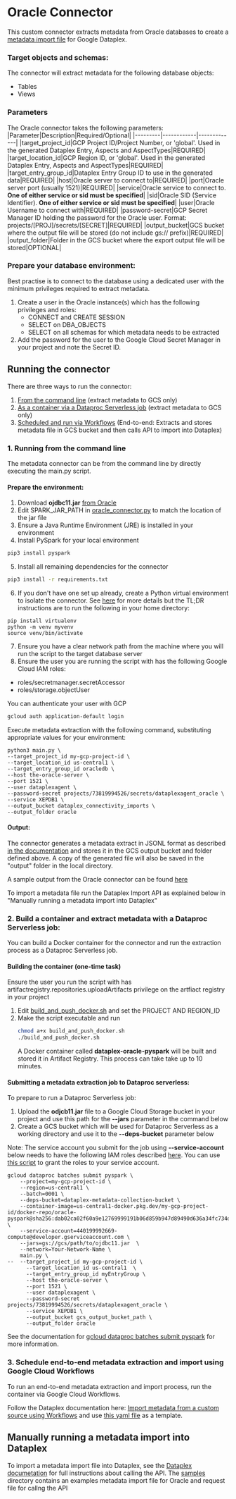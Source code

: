 # Oracle Connector

This custom connector extracts metadata from Oracle databases to create a [metadata import file](https://cloud.google.com/dataplex/docs/import-metadata#components) for Google Dataplex.  

### Target objects and schemas:

The connector will extract metadata for the following database objects:
* Tables
* Views

### Parameters
The Oracle connector takes the following parameters:
|Parameter|Description|Required/Optional|
|---------|------------|-------------|
|target_project_id|GCP Project ID/Project Number, or 'global'. Used in the generated Dataplex Entry, Aspects and AspectTypes|REQUIRED|
|target_location_id|GCP Region ID, or 'global'. Used in the generated Dataplex Entry, Aspects and AspectTypes|REQUIRED|
|target_entry_group_id|Dataplex Entry Group ID to use in the generated data|REQUIRED|
|host|Oracle server to connect to|REQUIRED|
|port|Oracle server port (usually 1521)|REQUIRED|
|service|Oracle service to connect to. **One of either service or sid must be specified**|
|sid|Oracle SID (Service Identifier). **One of either service or sid must be specified**|
|user|Oracle Username to connect with|REQUIRED|
|password-secret|GCP Secret Manager ID holding the password for the Oracle user. Format: projects/[PROJ]/secrets/[SECRET]|REQUIRED|
|output_bucket|GCS bucket where the output file will be stored (do not include gs:// prefix)|REQUIRED|
|output_folder|Folder in the GCS bucket where the export output file will be stored|OPTIONAL|

### Prepare your database environment:

Best practise is to connect to the database using a dedicated user with the minimum privileges required to extract metadata. 
1. Create a user in the Oracle instance(s) which has the following privileges and roles: 
    * CONNECT and CREATE SESSION
    * SELECT on DBA_OBJECTS
    * SELECT on all schemas for which metadata needs to be extracted
2. Add the password for the user to the Google Cloud Secret Manager in your project and note the Secret ID.

## Running the connector
There are three ways to run the connector:
1) [From the command line](###running-from-the-command-line) (extract metadata to GCS only)
2) [As a container via a Dataproc Serverless job](###build-a-container-and-extract-metadata-with-a-dataproc-serverless-job) (extract metadata to GCS only)
3) [Scheduled and run via Workflows](###schedule-end-to-end-metadata-extraction-and-import-using-google-cloud-workflows) (End-to-end: Extracts and stores metadata file in GCS bucket and then calls API to import into Dataplex)

### 1. Running from the command line

The metadata connector can be from the command line by directly executing the main.py script.

#### Prepare the environment:
1. Download **ojdbc11.jar** [from Oracle](https://www.oracle.com/database/technologies/appdev/jdbc-downloads.html)
2. Edit SPARK_JAR_PATH in [oracle_connector.py](src/oracle_connector.py) to match the location of the jar file
3. Ensure a Java Runtime Environment (JRE) is installed in your environment
4. Install PySpark for your local environment
```bash
pip3 install pyspark
```
5. Install all remaining dependencies for the connector 
```bash
pip3 install -r requirements.txt
```
6. If you don't have one set up already, create a Python virtual environment to isolate the connector.
    See [here](https://www.freecodecamp.org/news/how-to-setup-virtual-environments-in-python/) for more details but the TL;DR instructions are to run the following in your home directory:
```
pip install virtualenv
python -m venv myvenv
source venv/bin/activate
```
7. Ensure you have a clear network path from the machine where you will run the script to the target database server
8. Ensure the user you are running the script with has the following Google Cloud IAM roles:
-   roles/secretmanager.secretAccessor
-   roles/storage.objectUser

You can authenticate your user with GCP 
```bash
gcloud auth application-default login
```

Execute metadata extraction with the following command, substituting appropriate values for your environment:

```shell 
python3 main.py \
--target_project_id my-gcp-project-id \
--target_location_id us-central1 \
--target_entry_group_id oracledb \
--host the-oracle-server \
--port 1521 \
--user dataplexagent \
--password-secret projects/73819994526/secrets/dataplexagent_oracle \
--service XEPDB1 \
--output_bucket dataplex_connectivity_imports \
--output_folder oracle
```

#### Output:
The connector generates a metadata extract in JSONL format as described [in the documentation](https://cloud.google.com/dataplex/docs/import-metadata#metadata-import-file) and stores it in the GCS output bucket and folder defined above. A copy of the generated file will also be saved in the "output" folder in the local directory.

A sample output from the Oracle connector can be found [here](sample/)

To import a metadata file run the Dataplex Import API as explained below in "Manually running a metadata import into Dataplex"

### 2. Build a container and extract metadata with a Dataproc Serverless job:

You can build a Docker container for the connector and run the extraction process as a Dataproc Serverless job.

#### Building the container (one-time task)

Ensure the user you run the script with has artifactregistry.repositories.uploadArtifacts privilege on the artfiact registry in your project 

1. Edit [build_and_push_docker.sh](build_and_push_docker.sh) and set the PROJECT AND REGION_ID
2. Make the script executable and run
    ```bash
    chmod a+x build_and_push_docker.sh
    ./build_and_push_docker.sh
    ``` 
    A Docker container called **dataplex-oracle-pyspark** will be built and stored it in Artifact Registry. 
    This process can take take up to 10 minutes.

#### Submitting a metadata extraction job to Dataproc serverless:

To prepare to run a Dataproc Serverless job:

1. Upload the **odjcb11.jar** file to a Google Cloud Storage bucket in your project and use this path for the **--jars** parameter in the command below
2. Create a GCS bucket which will be used for Dataproc Serverless as a working directory and use it to the **--deps-bucket** parameter below

Note: The service account you submit for the job using **--service-account** below needs to have the following IAM roles described [here](https://cloud.google.com/dataplex/docs/import-using-workflows-custom-source#required-roles). You can use [this script](../common_scripts/grant_SA_dataproc_roles.sh) to grant the roles to your service account.

```shell
gcloud dataproc batches submit pyspark \
    --project=my-gcp-project-id \
    --region=us-central1 \
    --batch=0001 \
    --deps-bucket=dataplex-metadata-collection-bucket \  
    --container-image=us-central1-docker.pkg.dev/my-gcp-project-id/docker-repo/oracle-pyspark@sha256:dab02ca02f60a9e12769999191b06d859b947d89490d636a34fc734d4a0b6d08 \
    --service-account=440199992669-compute@developer.gserviceaccount.com \
    --jars=gs://gcs/path/to/ojdbc11.jar  \
    --network=Your-Network-Name \
    main.py \
--  --target_project_id my-gcp-project-id \
      --target_location_id us-central1	\
      --target_entry_group_id myEntryGroup \
      --host the-oracle-server \
      --port 1521 \
      --user dataplexagent \
      --password-secret projects/73819994526/secrets/dataplexagent_oracle \
      --service XEPDB1 \
      --output_bucket gcs_output_bucket_path \
      --output_folder oracle
```

See the documentation for [gcloud dataproc batches submit pyspark](https://cloud.google.com/sdk/gcloud/reference/dataproc/batches/submit/pyspark) for more information.

### 3. Schedule end-to-end metadata extraction and import using Google Cloud Workflows

To run an end-to-end metadata extraction and import process, run the container via Google Cloud Workflows. 

Follow the Dataplex documentation here: [Import metadata from a custom source using Workflows](https://cloud.google.com/dataplex/docs/import-using-workflows-custom-source) and use [this yaml file](https://github.com/GoogleCloudPlatform/cloud-dataplex/blob/main/managed-connectivity/cloud-workflows/byo-connector/templates/byo-connector.yaml) as a template.


## Manually running a metadata import into Dataplex

To import a metadata import file into Dataplex, see the [Dataplex documetation](https://cloud.google.com/dataplex/docs/import-metadata#import-metadata) for full instructions about calling the API.
The [samples](/samples) directory contains an examples metadata import file for Oracle and request file for callng the API